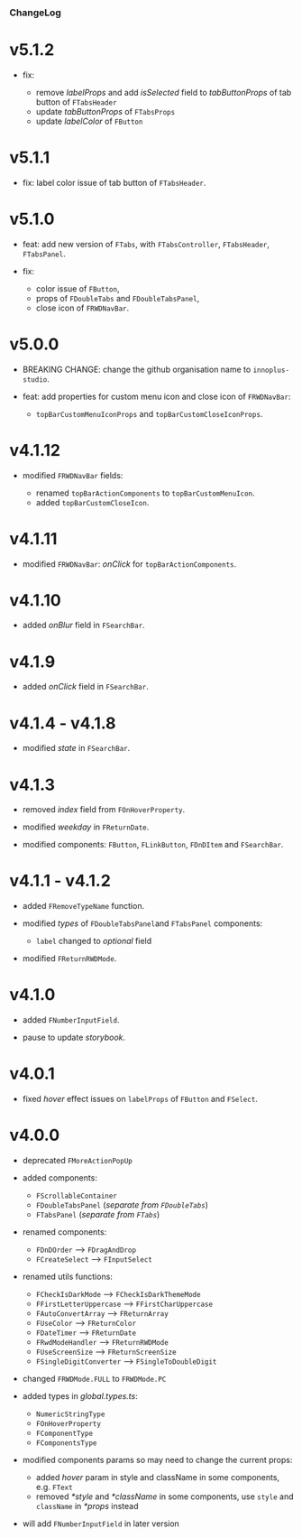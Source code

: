 ### ChangeLog

# v5.1.2

- fix:

  - remove _labelProps_ and add _isSelected_ field to _tabButtonProps_ of tab button of `FTabsHeader`
  - update _tabButtonProps_ of `FTabsProps`
  - update _labelColor_ of `FButton`

# v5.1.1

- fix: label color issue of tab button of `FTabsHeader`.

# v5.1.0

- feat: add new version of `FTabs`, with `FTabsController`, `FTabsHeader`, `FTabsPanel`.

- fix:

  - color issue of `FButton`,
  - props of `FDoubleTabs` and `FDoubleTabsPanel`,
  - close icon of `FRWDNavBar`.

# v5.0.0

- BREAKING CHANGE: change the github organisation name to `innoplus-studio`.

- feat: add properties for custom menu icon and close icon of `FRWDNavBar`:

  - `topBarCustomMenuIconProps` and `topBarCustomCloseIconProps`.

# v4.1.12

- modified `FRWDNavBar` fields:

  - renamed `topBarActionComponents` to `topBarCustomMenuIcon`.
  - added `topBarCustomCloseIcon`.

# v4.1.11

- modified `FRWDNavBar`: _onClick_ for `topBarActionComponents`.

# v4.1.10

- added _onBlur_ field in `FSearchBar`.

# v4.1.9

- added _onClick_ field in `FSearchBar`.

# v4.1.4 - v4.1.8

- modified _state_ in `FSearchBar`.

# v4.1.3

- removed _index_ field from `FOnHoverProperty`.

- modified _weekday_ in `FReturnDate`.

- modified components: `FButton`, `FLinkButton`, `FDnDItem` and `FSearchBar`.

# v4.1.1 - v4.1.2

- added `FRemoveTypeName` function.

- modified _types_ of `FDoubleTabsPanel`and `FTabsPanel` components:

  - `label` changed to _optional_ field

- modified `FReturnRWDMode`.

# v4.1.0

- added `FNumberInputField`.

- pause to update _storybook_.

# v4.0.1

- fixed _hover_ effect issues on `labelProps` of `FButton` and `FSelect`.

# v4.0.0

- deprecated `FMoreActionPopUp`

- added components:

  - `FScrollableContainer`
  - `FDoubleTabsPanel` (_separate from `FDoubleTabs`_)
  - `FTabsPanel` (_separate from `FTabs`_)

- renamed components:

  - `FDnDOrder` --> `FDragAndDrop`
  - `FCreateSelect` --> `FInputSelect`

- renamed utils functions:

  - `FCheckIsDarkMode` --> `FCheckIsDarkThemeMode`
  - `FFirstLetterUppercase` --> `FFirstCharUppercase`
  - `FAutoConvertArray` --> `FReturnArray`
  - `FUseColor` --> `FReturnColor`
  - `FDateTimer` --> `FReturnDate`
  - `FRwdModeHandler` --> `FReturnRWDMode`
  - `FUseScreenSize` --> `FReturnScreenSize`
  - `FSingleDigitConverter` --> `FSingleToDoubleDigit`

- changed `FRWDMode.FULL` to `FRWDMode.PC`

- added types in _global.types.ts_:

  - `NumericStringType`
  - `FOnHoverProperty`
  - `FComponentType`
  - `FComponentsType`

- modified components params so may need to change the current props:

  - added _hover_ param in style and className in some components, e.g. `FText`
  - removed _\*style_ and _\*className_ in some components,
    use `style` and `className` in _\*props_ instead

- will add `FNumberInputField` in later version
